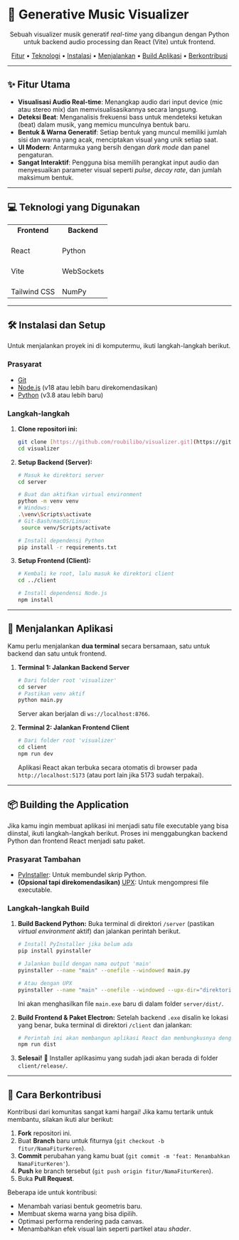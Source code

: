 # 🎵 Generative Music Visualizer

<p align="center">
  Sebuah visualizer musik generatif <i>real-time</i> yang dibangun dengan Python untuk backend audio processing dan React (Vite) untuk frontend.
</p>
<p align="center">
  <a href="#fitur-utama">Fitur</a> •
  <a href="#teknologi-yang-digunakan">Teknologi</a> •
  <a href="#instalasi-dan-setup">Instalasi</a> •
  <a href="#menjalankan-aplikasi">Menjalankan</a> •
  <a href="#building-the-application">Build Aplikasi</a> •
  <a href="#cara-berkontribusi">Berkontribusi</a>
</p>

---

## ✨ Fitur Utama

- **Visualisasi Audio Real-time**: Menangkap audio dari input device (mic atau stereo mix) dan memvisualisasikannya secara langsung.
- **Deteksi Beat**: Menganalisis frekuensi bass untuk mendeteksi ketukan (beat) dalam musik, yang memicu munculnya bentuk baru.
- **Bentuk & Warna Generatif**: Setiap bentuk yang muncul memiliki jumlah sisi dan warna yang acak, menciptakan visual yang unik setiap saat.
- **UI Modern**: Antarmuka yang bersih dengan _dark mode_ dan panel pengaturan.
- **Sangat Interaktif**: Pengguna bisa memilih perangkat input audio dan menyesuaikan parameter visual seperti _pulse_, _decay rate_, dan jumlah maksimum bentuk.

---

## 💻 Teknologi yang Digunakan

<table>
  <tr>
    <td align="center"><strong>Frontend</strong></td>
    <td align="center"><strong>Backend</strong></td>
  </tr>
  <tr>
    <td>
			<br>
      React
    </td>
    <td>
      <br>
      Python
    </td>
  </tr>
  <tr>
    <td>
      <br>
      Vite
    </td>
    <td>
      <br>
      WebSockets
    </td>
  </tr>
  <tr>
    <td>
      <br>
      Tailwind CSS
    </td>
    <td>
      <br>
      NumPy
    </td>
  </tr>
</table>

---

## 🛠️ Instalasi dan Setup

Untuk menjalankan proyek ini di komputermu, ikuti langkah-langkah berikut.

### Prasyarat

- [Git](https://git-scm.com/)
- [Node.js](https://nodejs.org/en/) (v18 atau lebih baru direkomendasikan)
- [Python](https://www.python.org/) (v3.8 atau lebih baru)

### Langkah-langkah

1.  **Clone repositori ini:**

    ```bash
    git clone [https://github.com/roubilibo/visualizer.git](https://github.com/roubilibo/visualizer.git)
    cd visualizer
    ```

2.  **Setup Backend (Server):**

    ```bash
    # Masuk ke direktori server
    cd server

    # Buat dan aktifkan virtual environment
    python -m venv venv
    # Windows:
    .\venv\Scripts\activate
    # Git-Bash/macOS/Linux:
     source venv/Scripts/activate

    # Install dependensi Python
    pip install -r requirements.txt
    ```

3.  **Setup Frontend (Client):**

    ```bash
    # Kembali ke root, lalu masuk ke direktori client
    cd ../client

    # Install dependensi Node.js
    npm install
    ```

---

## 🚀 Menjalankan Aplikasi

Kamu perlu menjalankan **dua terminal** secara bersamaan, satu untuk backend dan satu untuk frontend.

1.  **Terminal 1: Jalankan Backend Server**

    ```bash
    # Dari folder root 'visualizer'
    cd server
    # Pastikan venv aktif
    python main.py
    ```

    Server akan berjalan di `ws://localhost:8766`.

2.  **Terminal 2: Jalankan Frontend Client**
    ```bash
    # Dari folder root 'visualizer'
    cd client
    npm run dev
    ```
    Aplikasi React akan terbuka secara otomatis di browser pada `http://localhost:5173` (atau port lain jika 5173 sudah terpakai).

---

## 📦 Building the Application

Jika kamu ingin membuat aplikasi ini menjadi satu file executable yang bisa diinstal, ikuti langkah-langkah berikut. Proses ini menggabungkan backend Python dan frontend React menjadi satu paket.

### Prasyarat Tambahan

- [PyInstaller](https://pyinstaller.org/en/stable/): Untuk membundel skrip Python.
- **(Opsional tapi direkomendasikan)** [UPX](https://upx.github.io/): Untuk mengompresi file executable.

### Langkah-langkah Build

1.  **Build Backend Python:**
    Buka terminal di direktori `/server` (pastikan _virtual environment_ aktif) dan jalankan perintah berikut.

    ```bash
    # Install PyInstaller jika belum ada
    pip install pyinstaller

    # Jalankan build dengan nama output 'main'
    pyinstaller --name "main" --onefile --windowed main.py

    # Atau dengan UPX
    pyinstaller --name "main" --onefile --windowed --upx-dir="direktori upx" main.py
    ```

    Ini akan menghasilkan file `main.exe` baru di dalam folder `server/dist/`.
2.  **Build Frontend & Paket Electron:**
    Setelah backend `.exe` disalin ke lokasi yang benar, buka terminal di direktori `/client` dan jalankan:

    ```bash
    # Perintah ini akan membangun aplikasi React dan membungkusnya dengan Electron
    npm run dist
    ```

3.  **Selesai!** 🎉
    Installer aplikasimu yang sudah jadi akan berada di folder `client/release/`.

---

## 🤝 Cara Berkontribusi

Kontribusi dari komunitas sangat kami hargai! Jika kamu tertarik untuk membantu, silakan ikuti alur berikut:

1.  **Fork** repositori ini.
2.  Buat **Branch** baru untuk fiturnya (`git checkout -b fitur/NamaFiturKeren`).
3.  **Commit** perubahan yang kamu buat (`git commit -m 'feat: Menambahkan NamaFiturKeren'`).
4.  **Push** ke branch tersebut (`git push origin fitur/NamaFiturKeren`).
5.  Buka **Pull Request**.

Beberapa ide untuk kontribusi:

- Menambah variasi bentuk geometris baru.
- Membuat skema warna yang bisa dipilih.
- Optimasi performa rendering pada canvas.
- Menambahkan efek visual lain seperti partikel atau _shader_.
